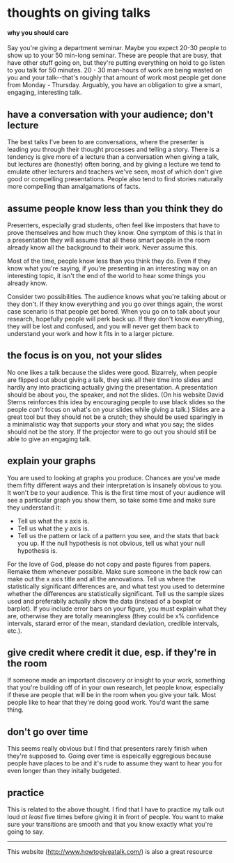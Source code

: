 # thoughts on giving talks

#### why you should care
Say you're giving a department seminar. Maybe you expect 20-30 people to show up to your 50 min-long seminar. These are people that are busy, that have other stuff going on, but they're putting everything on hold to go listen to you talk for 50 minutes. 20 - 30 man-hours of work are being wasted on you and your talk--that's roughly that amount of work most people get done from Monday - Thursday. Arguably, you have an obligation to give a smart, engaging, interesting talk.


## have a conversation with your audience; don't lecture
The best talks I've been to are conversations, where the presenter is leading you through their thought processes and telling a story. There is a tendency is give more of a lecture than a conversation when giving a talk, but lectures are (honestly) often boring, and by giving a lecture we tend to emulate other lecturers and teachers we've seen, most of which don't give good or compelling presentations. People also tend to find stories naturally more compelling than amalgamations of facts.

## assume people know less than you think they do
Presenters, especially grad students, often feel like imposters that have to prove themselves and how much they know. One symptom of this is that in a presentation they will assume that all these smart people in the room already know all the background to their work. Never assume this.

Most of the time, people know less than you think they do. Even if they know what you're saying, if you're presenting in an interesting way on an interesting topic, it isn't the end of the world to hear some things you already know.

Consider two possibilities. The audience knows what you're talking about or they don't. If they know everything and you go over things again, the worst case scenario is that people get bored. When you go on to talk about your research, hopefully people will perk back up. If they don't know everything, they will be lost and confused, and you will never get them back to understand your work and how it fits in to a larger picture.


## the focus is on you, not your slides
No one likes a talk because the slides were good. Bizarrely, when people are flipped out about giving a talk, they sink all their time into slides and hardly any into practicing actually giving the presentation. A presentation should be about you, the speaker, and not the slides. (On his website David Sterns reinforces this idea by encouraging people to use black slides so the people _can't_ focus on what's on your slides while giving a talk.) Slides are a great tool but they should not be a crutch; they should be used sparingly in a minimalistic way that supports your story and what you say; the slides should not be the story. If the projector were to go out you should still be able to give an engaging talk.

## explain your graphs
You are used to looking at graphs you produce. Chances are you've made them fifty different ways and their interpretation is insanely obvious to you. It won't be to your audience. This is the first time most of your audience will see a particular graph you show them, so take some time and make sure they understand it:
- Tell us what the x axis is.
- Tell us what the y axis is.
- Tell us the pattern or lack of a pattern you see, and the stats that back you up. If the null hypothesis is not obvious, tell us what your null hypothesis is.

For the love of God, please do not copy and paste figures from papers. Remake them whenever possible. Make sure someone in the back row can make out the x axis title and all the annovations. Tell us where the statistically significant differences are, and what test you used to determine whether the differences are statistically significant. Tell us the sample sizes used and preferablly actually show the data (instead of a boxplot or barplot). If you include error bars on your figure, you must explain what they are, otherwise they are totally meaningless (they could be x% confidence intervals, starard error of the mean, standard deviation, credible intervals, etc.).

## give credit where credit it due, esp. if they're in the room
If someone made an important discovery or insight to your work, something that you're building off of in your own research, let people know, especially if these are people that will be in the room when you give your talk. Most people like to hear that they're doing good work. You'd want the same thing.

## don't go over time
This seems really obvious but I find that presenters rarely finish when they're supposed to. Going over time is espeically eggregious because people have places to be and it's rude to assume they want to hear you for even longer than they initally budgeted. 

## practice
This is related to the above thought. I find that I have to practice my talk out loud _at least_ five times before giving it in front of people. You want to make sure your transitions are smooth and that you know exactly what you're going to say.


------------------

This website (http://www.howtogiveatalk.com/) is also a great resource 
